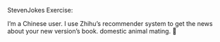 

<!--
 * @version:
 * @Author:  StevenJokess https://github.com/StevenJokess
 * @Date: 2020-09-13 19:53:55
 * @LastEditors:  StevenJokess https://github.com/StevenJokess
 * @LastEditTime: 2020-09-13 19:54:05
 * @Description:
 * @TODO::
 * @Reference:
-->

Steven​Jokes
Exercise:

I’m a Chinese user. I use Zhihu’s recommender system to get the news about your new version’s book.
domestic animal mating. :rofl:
